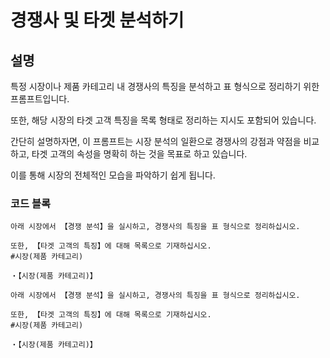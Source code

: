 # 경쟁사 및 타겟 분석하기

## 설명
특정 시장이나 제품 카테고리 내 경쟁사의 특징을 분석하고 표 형식으로 정리하기 위한 프롬프트입니다.

또한, 해당 시장의 타겟 고객 특징을 목록 형태로 정리하는 지시도 포함되어 있습니다.

간단히 설명하자면, 이 프롬프트는 시장 분석의 일환으로 경쟁사의 강점과 약점을 비교하고, 타겟 고객의 속성을 명확히 하는 것을 목표로 하고 있습니다.

이를 통해 시장의 전체적인 모습을 파악하기 쉽게 됩니다.

### 코드 블록
```plaintext
아래 시장에서 【경쟁 분석】을 실시하고, 경쟁사의 특징을 표 형식으로 정리하십시오.

또한, 【타겟 고객의 특징】에 대해 목록으로 기재하십시오.
#시장(제품 카테고리)

・【시장(제품 카테고리)】
```

```plaintext
아래 시장에서 【경쟁 분석】을 실시하고, 경쟁사의 특징을 표 형식으로 정리하십시오.

또한, 【타겟 고객의 특징】에 대해 목록으로 기재하십시오.
#시장(제품 카테고리)

・【시장(제품 카테고리)】
```